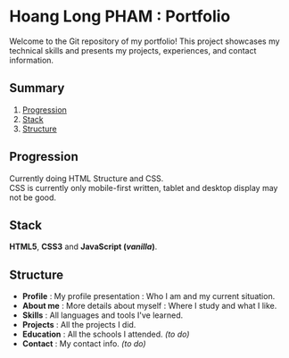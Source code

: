# Hoang Long PHAM : Portfolio

Welcome to the Git repository of my portfolio! This project showcases my technical skills and presents my projects, experiences, and contact information.

## Summary
1. [Progression](#progression)
2. [Stack](#stack)
3. [Structure](#structure)

## Progression

Currently doing HTML Structure and CSS.  
CSS is currently only mobile-first written, tablet and desktop display may not be good.

## Stack

**HTML5**, **CSS3** and **JavaScript (_vanilla_)**.

## Structure

- **Profile** : My profile presentation : Who I am and my current situation.
- **About me** : More details about myself : Where I study and what I like.
- **Skills** : All languages and tools I've learned.
- **Projects** : All the projects I did.
- **Education** : All the schools I attended. _(to do)_
- **Contact** : My contact info. _(to do)_